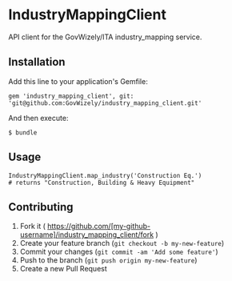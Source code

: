 # IndustryMappingClient

API client for the GovWizely/ITA industry_mapping service.

## Installation

Add this line to your application's Gemfile:

    gem 'industry_mapping_client', git: 'git@github.com:GovWizely/industry_mapping_client.git'

And then execute:

    $ bundle

## Usage

    IndustryMappingClient.map_industry('Construction Eq.')
    # returns "Construction, Building & Heavy Equipment"

## Contributing

1. Fork it ( https://github.com/[my-github-username]/industry_mapping_client/fork )
2. Create your feature branch (`git checkout -b my-new-feature`)
3. Commit your changes (`git commit -am 'Add some feature'`)
4. Push to the branch (`git push origin my-new-feature`)
5. Create a new Pull Request
